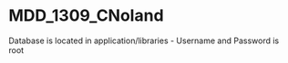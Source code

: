 MDD_1309_CNoland
================

Database is located in application/libraries - Username and Password is root
